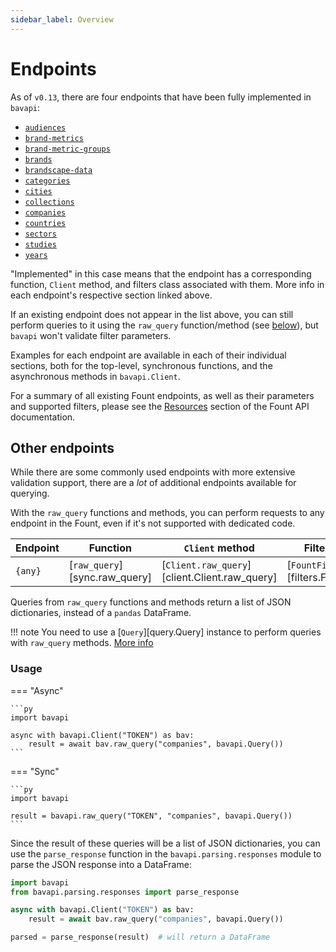 ```yaml
---
sidebar_label: Overview
---
```


# Endpoints

As of `v0.13`, there are four endpoints that have been fully implemented in `bavapi`:

- [`audiences`](audiences.md)
- [`brand-metrics`](brand-metrics.md)
- [`brand-metric-groups`](brand-metric-groups.md)
- [`brands`](brands.md)
- [`brandscape-data`](brandscape-data.md)
- [`categories`](categories.md)
- [`cities`](cities.md)
- [`collections`](collections.md)
- [`companies`](companies.md)
- [`countries`](countries.md)
- [`sectors`](sectors.md)
- [`studies`](studies.md)
- [`years`](years.md)

"Implemented" in this case means that the endpoint has a corresponding function, `Client` method, and filters class associated with them. More info in each endpoint's respective section linked above.

If an existing endpoint does not appear in the list above, you can still perform queries to it using the `raw_query` function/method (see [below](#other-endpoints)), but `bavapi` won't validate filter parameters.

Examples for each endpoint are available in each of their individual sections, both for the top-level, synchronous functions, and the asynchronous methods in `bavapi.Client`.

For a summary of all existing Fount endpoints, as well as their parameters and supported filters, please see the [Resources](https://developer.wppbav.com/docs/2.x/intro) section of the Fount API documentation.

## Other endpoints

While there are some commonly used endpoints with more extensive validation support, there are a *lot* of additional endpoints available for querying.

With the `raw_query` functions and methods, you can perform requests to any endpoint in the Fount, even if it's not supported with dedicated code.

| Endpoint | Function                      | `Client` method                               | Filters class                          |
| -------- | ----------------------------- | --------------------------------------------- | -------------------------------------- |
| `{any}`  | [`raw_query`][sync.raw_query] | [`Client.raw_query`][client.Client.raw_query] | [`FountFilters`][filters.FountFilters] |

Queries from `raw_query` functions and methods return a list of JSON dictionaries, instead of a `pandas` DataFrame.

!!! note
    You need to use a [`Query`][query.Query] instance to perform queries with `raw_query` methods. [More info](../usage/advanced.md#other-endpoints)

### Usage

=== "Async"

    ```py
    import bavapi

    async with bavapi.Client("TOKEN") as bav:
        result = await bav.raw_query("companies", bavapi.Query())
    ```

=== "Sync"

    ```py
    import bavapi

    result = bavapi.raw_query("TOKEN", "companies", bavapi.Query())
    ```

Since the result of these queries will be a list of JSON dictionaries, you can use the `parse_response` function in the `bavapi.parsing.responses` module to parse the JSON response into a DataFrame:

```py
import bavapi
from bavapi.parsing.responses import parse_response

async with bavapi.Client("TOKEN") as bav:
    result = await bav.raw_query("companies", bavapi.Query())

parsed = parse_response(result)  # will return a DataFrame
```
